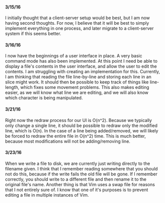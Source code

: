 #### 3/15/16
I initially thought that a client-server setup would be best, but I
am now having second thoughts. For now, I believe that it will be
best to simply implement everything in one process, and later migrate
to a client-server system if this seems better.

#### 3/16/16
I now have the beginnings of a user interface in place. A very basic
command mode has also been implemented. At this point I need be able
to display a file's contents in the user interface, and allow the user
to edit the contents. I am struggling with creating an implementation
for this. Currently, I am thinking that reading the file line-by-line
and storing each line in an slice might work. It should then be possible
to keep track of things like line-length, which fixes some movement
problems. This also makes editing easier, as we will know what line we
are editing, and we will also know which character is being manipulated.

#### 3/21/16
Right now the redraw process for our UI is O(n^2). Because we typically
only change a single line, it should be possible to redraw only the
modified line, which is O(n). In the case of a line being added/removed,
we will likely be forced to redraw the entire file in O(n^2) time. This
is much better, because most modifications will not be adding/removing
line.

#### 3/23/16
When we write a file to disk, we are currently just writing directly to
the filename given. I think that I remember reading somewhere that you
should not do this, because if the write fails the old file will be gone.
If I remember correctly, you should write to a different file and then
rename it to the original file's name. Another thing is that Vim uses
a swap file for reasons that I not entirely sure of. I know that one
of it's purposes is to prevent editing a file in multiple instances
of Vim.
